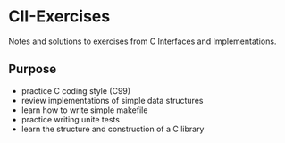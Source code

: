 # CII-Exercises

Notes and solutions to exercises from C Interfaces and Implementations.

## Purpose

- practice C coding style (C99)
- review implementations of simple data structures
- learn how to write simple makefile
- practice writing unite tests
- learn the structure and construction of a C library